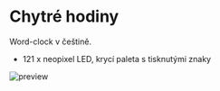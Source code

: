# Chytré hodiny
Word-clock v češtině.
- 121 x neopixel LED, krycí paleta s tisknutými znaky

![preview]([http://url/to/img.png](https://raw.githubusercontent.com/patriczeq/chytrehodiny/main/preview.png))
